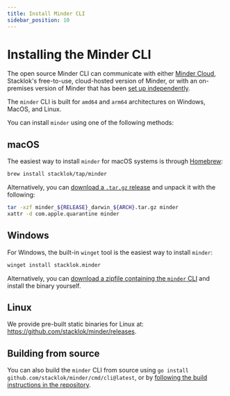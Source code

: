 ```yaml
---
title: Install Minder CLI
sidebar_position: 10
---
```


# Installing the Minder CLI

The open source Minder CLI can communicate with either [Minder Cloud](https://cloud.stacklok.com/), Stacklok's free-to-use, cloud-hosted version of Minder, or with an on-premises version of Minder that has been [set up independently](../run_minder_server/run_the_server).

The `minder` CLI is built for `amd64` and `arm64` architectures on Windows, MacOS, and Linux.

You can install `minder` using one of the following methods:

## macOS

The easiest way to install `minder` for macOS systems is through [Homebrew](https://brew.sh/):

```bash
brew install stacklok/tap/minder
```

Alternatively, you can [download a `.tar.gz` release](https://github.com/stacklok/minder/releases) and unpack it with the following:

```bash
tar -xzf minder_${RELEASE}_darwin_${ARCH}.tar.gz minder
xattr -d com.apple.quarantine minder
```

## Windows

For Windows, the built-in `winget` tool is the easiest way to install `minder`:

```bash
winget install stacklok.minder
```

Alternatively, you can [download a zipfile containing the `minder` CLI](https://github.com/stacklok/minder/releases) and install the binary yourself.

## Linux

We provide pre-built static binaries for Linux at: https://github.com/stacklok/minder/releases.

## Building from source

You can also build the `minder` CLI from source using `go install github.com/stacklok/minder/cmd/cli@latest`, or by [following the build instructions in the repository](https://github.com/stacklok/minder#build-from-source).
